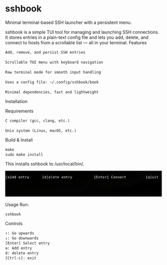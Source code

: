 # **sshbook**

Minimal terminal-based SSH launcher with a persistent menu.

sshbook is a simple TUI tool for managing and launching SSH connections. It stores entries in a plain-text config file and lets you add, delete, and connect to hosts from a scrollable list — all in your terminal.
 Features

    Add, remove, and persist SSH entries

    Scrollable TUI menu with keyboard navigation

    Raw terminal mode for smooth input handling

    Uses a config file: ~/.config/sshbook/book

    Minimal dependencies, fast and lightweight

 Installation

Requirements

    C compiler (gcc, clang, etc.)

    Unix system (Linux, macOS, etc.)

Build & Install

    make
    sudo make install

This installs sshbook to /usr/local/bin/.

![usagegif](./usagegif.gif)



Usage
Run:

    sshbook

Controls

    ↑: Go upwards
    ↓: Go downwards
    [Enter] Select entry
    a: Add entry
    d: delete entry
    [Ctrl-c]: exit
